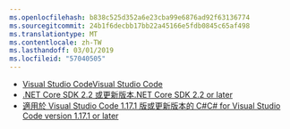 ```yaml
---
ms.openlocfilehash: b838c525d352a6e23cba99e6876ad92f63136774
ms.sourcegitcommit: 24b1f6decbb17bb22a45166e5fdb0845c65af498
ms.translationtype: MT
ms.contentlocale: zh-TW
ms.lasthandoff: 03/01/2019
ms.locfileid: "57040505"
---
```

* [<span data-ttu-id="3cd8c-101">Visual Studio Code</span><span class="sxs-lookup"><span data-stu-id="3cd8c-101">Visual Studio Code</span></span>](https://code.visualstudio.com/download)
* [<span data-ttu-id="3cd8c-102">.NET Core SDK 2.2 或更新版本</span><span class="sxs-lookup"><span data-stu-id="3cd8c-102">.NET Core SDK 2.2 or later</span></span>](https://www.microsoft.com/net/download/all)
* [<span data-ttu-id="3cd8c-103">適用於 Visual Studio Code 1.17.1 版或更新版本的 C#</span><span class="sxs-lookup"><span data-stu-id="3cd8c-103">C# for Visual Studio Code version 1.17.1 or later</span></span>](https://marketplace.visualstudio.com/items?itemName=ms-vscode.csharp)